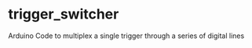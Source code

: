 trigger_switcher
================

Arduino Code to multiplex a single trigger through a series of digital lines
